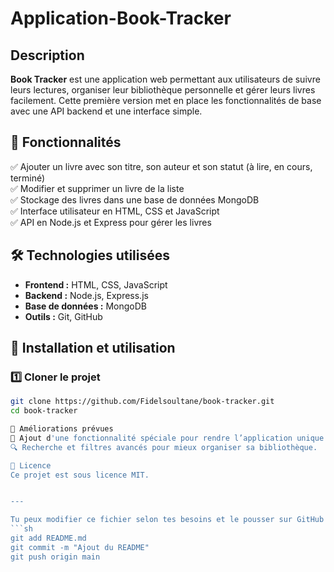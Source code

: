 # Application-Book-Tracker

## Description  
**Book Tracker** est une application web permettant aux utilisateurs de suivre leurs lectures, organiser leur bibliothèque personnelle et gérer leurs livres facilement. Cette première version met en place les fonctionnalités de base avec une API backend et une interface simple.

## 🎯 Fonctionnalités  
✅ Ajouter un livre avec son titre, son auteur et son statut (à lire, en cours, terminé)  
✅ Modifier et supprimer un livre de la liste  
✅ Stockage des livres dans une base de données MongoDB  
✅ Interface utilisateur en HTML, CSS et JavaScript  
✅ API en Node.js et Express pour gérer les livres  

## 🛠️ Technologies utilisées  
- **Frontend :** HTML, CSS, JavaScript  
- **Backend :** Node.js, Express.js  
- **Base de données :** MongoDB  
- **Outils :** Git, GitHub  

## 🚀 Installation et utilisation  
### 1️⃣ Cloner le projet  
```sh
git clone https://github.com/Fidelsoultane/book-tracker.git
cd book-tracker

📌 Améliorations prévues
🚀 Ajout d'une fonctionnalité spéciale pour rendre l’application unique.
🔍 Recherche et filtres avancés pour mieux organiser sa bibliothèque.

📄 Licence
Ce projet est sous licence MIT.


---  

Tu peux modifier ce fichier selon tes besoins et le pousser sur GitHub avec :  
```sh
git add README.md
git commit -m "Ajout du README"
git push origin main
